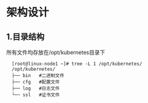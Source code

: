 # 架构设计

## 1.目录结构

  所有文件均存放在/opt/kubernetes目录下
```
  [root@linux-node1 ~]# tree -L 1 /opt/kubernetes/
  /opt/kubernetes/
  ├── bin   #二进制文件
  ├── cfg   #配置文件
  ├── log   #日志文件
  └── ssl   #证书文件

```
